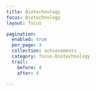 ```yaml
---
title: Biotechnology
focus: Biotechnology
layout: focus

pagination:
  enabled: true
  per_page: 3
  collection: achievements
  category: focus-biotechnology
  trail:
    before: 4
    after: 4
    
---
```

